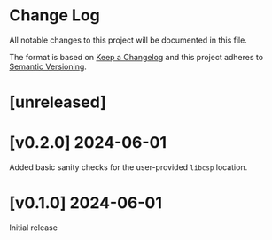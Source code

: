 Change Log
=======

All notable changes to this project will be documented in this file.

The format is based on [Keep a Changelog](http://keepachangelog.com/)
and this project adheres to [Semantic Versioning](http://semver.org/).

# [unreleased]

# [v0.2.0] 2024-06-01

Added basic sanity checks for the user-provided `libcsp` location.

# [v0.1.0] 2024-06-01

Initial release
